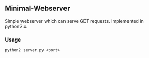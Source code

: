 ## Minimal-Webserver
Simple webserver which can serve GET requests. Implemented in python2.x. 

### Usage
`python2 server.py <port>`